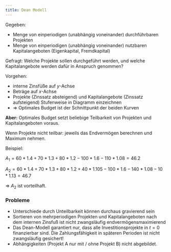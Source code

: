 ```yaml
---
title: Dean Modell
---
```

Gegeben:
- Menge von einperiodigen (unabhängig voneinander) durchführbaren Projekten
- Menge von einperiodigen (unabhängig voneinander) nutzbaren Kapitalangeboten (Eigenkapital, Fremdkapital)

Gefragt: Welche Projekte sollen durchgeführt werden, und welche Kapitalangebote werden dafür in Anspruch genommen?

Vorgehen:
- interne Zinsfüße auf $y$-Achse
- Beträge auf $x$-Achse
- Projekte (Zinssatz absteigend) und Kapitalangebote (Zinssatz aufsteigend) Stufenweise in Diagramm einzeichnen
- $\Rightarrow$ Optimales Budget ist der Schnittpunkt der beiden Kurven

**Aber:** Optimales Budget setzt beliebige Teilbarkeit von Projekten und Kapitalangeboten voraus.

Wenn Projekte nicht teilbar: jeweils das Endvermögen berechnen und Maximum nehmen.

Beispiel:

$A_1 = 60*1.4 + 70*1.3 + 80*1.2 - 100*1.6 - 110*1.08 = 46.2$

$A_2 = 60*1.4 + 70*1.3 + 80*1.2 + 40 * 1.105 - 100*1.6 - 140*1.08 - 10*1.13 = 46.7$

$\Rightarrow$ $A_2$ ist vorteilhaft.

### Probleme
- Unterschiede durch Unteilbarkeit können durchaus gravierend sein
- Sortieren von mehrperiodigen Projekten und Kapitalangeboten nach dem internen Zinsfuß ist nicht zwangsläufig endvermögensmaximierend
- Das Dean-Modell garantiert nur, dass alle Investitionsprojekte in $t=0$ finanzierbar sind. Die Zahlungsfähigkeit in späteren Perioden ist nicht zwangsläufig gesichert!
- Abhängigkeiten (Projekt A nur mit / ohne Projekt B) nicht abgebildet.